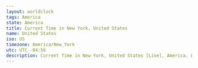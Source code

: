 ```yaml
---
layout: worldclock
tags: America
state: America
title: Current Time in New York, United States
name: United States
iso: US
timezone: America/New_York
utc: UTC -04:56
description: Current Time in New York, United States [Live], America. Live update now time in New York, timezone America/New_York, UTC -04:56, Country ISO code & Current Local Time.
---
```


